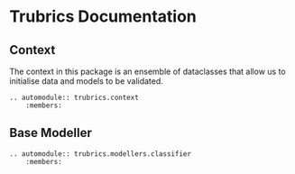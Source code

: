 # Trubrics Documentation

## Context
The context in this package is an ensemble of dataclasses that allow us to initialise
data and models to be validated.
```{eval-rst}
.. automodule:: trubrics.context
    :members:
```

## Base Modeller
```{eval-rst}
.. automodule:: trubrics.modellers.classifier
    :members:
```
